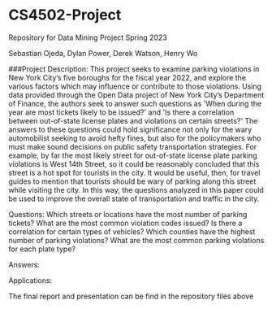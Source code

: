 # CS4502-Project
Repository for Data Mining Project Spring 2023

Sebastian Ojeda, Dylan Power, Derek Watson, Henry Wo

###Project Description:
This project seeks to examine parking violations in New York City’s five boroughs for the fiscal year 2022, and explore the various factors which may influence or contribute to those violations. Using data provided through the Open Data project of New York City’s Department of Finance, the authors seek to answer such questions as 'When during the year are most tickets likely to be issued?' and 'Is there a correlation between out-of-state license plates and violations on certain streets?' The answers to these questions could hold significance not only for the wary automobilist seeking to avoid hefty fines, but also for the policymakers who must make sound decisions on public safety transportation strategies. For example, by far the most likely street for out-of-state license plate parking violations is West 14th Street, so it could be reasonably concluded that this street is a hot spot for tourists in the city. It would be useful, then, for travel guides to mention that tourists should be wary of parking along this street while visiting the city. In this way, the questions analyzed in this paper could be used to improve the overall state of transportation and traffic in the city.

Questions:
Which streets or locations have the most number of parking tickets?
What are the most common violation codes issued? Is there a correlation for certain types of vehicles?
Which counties have the highest number of parking violations?
What are the most common parking violations for each plate type?

Answers:


Applications:


The final report and presentation can be find in the repository files above
